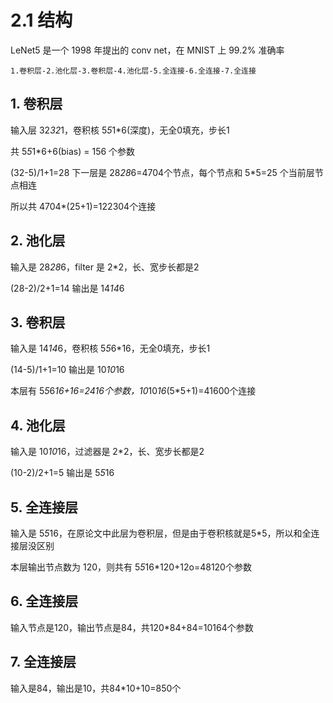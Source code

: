 # 2.1 结构
LeNet5 是一个 1998 年提出的 conv net，在 MNIST 上 99.2% 准确率

`1.卷积层-2.池化层-3.卷积层-4.池化层-5.全连接-6.全连接-7.全连接`

## 1. 卷积层

输入层 32*32*1，卷积核 5*5*1*6(深度)，无全0填充，步长1 

共 5*5*1*6+6(bias) = 156 个参数

(32-5)/1+1=28 下一层是 28*28*6=4704个节点，每个节点和 5*5=25 个当前层节点相连

所以共 4704*(25+1)=122304个连接


## 2. 池化层
输入是 28*28*6，filter 是 2*2，长、宽步长都是2

(28-2)/2+1=14  输出是 14*14*6

## 3. 卷积层
输入是 14*14*6，卷积核 5*5*6*16，无全0填充，步长1

(14-5)/1+1=10 输出是 10*10*16

本层有 5*5*6*16+16=2416个参数，10*10*16*(5*5+1)=41600个连接

## 4. 池化层

输入是 10*10*16，过滤器是 2*2，长、宽步长都是2

(10-2)/2+1=5 输出是 5*5*16

## 5. 全连接层

输入是 5*5*16，在原论文中此层为卷积层，但是由于卷积核就是5*5，所以和全连接层没区别

本层输出节点数为 120，则共有 5*5*16*120+12o=48120个参数

## 6. 全连接层

输入节点是120，输出节点是84，共120*84+84=10164个参数

## 7. 全连接层

输入是84，输出是10，共84*10+10=850个